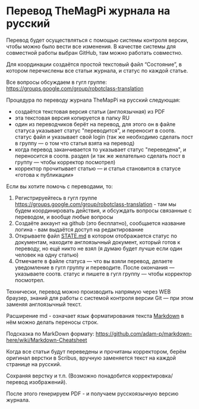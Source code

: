 Перевод  TheMagPi журнала на русский
====================================

Перевод будет осуществляться с помощью системы контроля версии, 
чтобы можно было вести все изменения. 
В качестве системы для совместной работы выбран GitHub, там можно работать совместно.

Для координации создаётся простой текстовый файл “Состояние”, в котором перечислены все статьи журнала, и статус по каждой статье. 

Все вопросы обсуждаем в гугл группе: https://groups.google.com/group/robotclass-translation

Процедура по переводу журнала TheMapPi на русский следующая:

* создаётся текстовая версия статьи (англоязычная) из PDF
* эта текстовая версия копируется в папку RU
* один из переводчиков берёт на перевод, для этого он в файле статуса указывает статус "переводится", 
и переносит в соотв. статус файл и указывает свой login (так же необходимо сделать пост в группу — о том что статья взята на перевод)
* когда перевод заканчивается то указывает статус "переведена", и переносится в соотв. раздел (и так же желательно сделать пост в группу — чтобы корректор посмотрел)
* корректор прочитывает статью — и статья становится в статусе «готова к публикации»

Если вы хотите помочь с переводами, то:

1. Регистрируейтесь в гугл группе https://groups.google.com/group/robotclass-translation - там мы будем координировать действия, и обсуждать вопросы связанные с переводом, и вообще любые вопросы
2. Создаёте аккаунт на github (это бесплатно), сообщается название логина - вам выдаётся доступ на редактирование
3. Открываете файл [STATE.md](https://github.com/robotclass/magpi-issue10-texts/blob/master/STATE.md) в котором отображается статус по документам, 
находите англоязычный документ, который готов к переводу, но ещё никто не взял (я думаю будет лучше если один человек на одну статью)
4. Отмечаете в файле статуса — что вы взяли перевод, делаете уведомление в гугл группу и переводите. После окончания — указываете соотв. статус и пишете в гугл группу — чтобы корректор посмотрел.

Технически, перевод можно производить напрямую через WEB браузер, знаний для работы с системой контроля версии Git — при этом заменяя англоязычный текст.

Расширение md - означает язык форматирования текста [Markdown](http://scadahacker.com/library/Documents/Cheat_Sheets/HTML%20-%20Markdown.pdf "Краткий справочник по синаксису Markdown") в нём можно делать переносы строк.

Подсказка по MarkDown формату:
https://github.com/adam-p/markdown-here/wiki/Markdown-Cheatsheet

Когда все статьи будут переведены и прочитаны корректором, берём оригинал верстки в Scribus, 
вручную заменяется текст на каждой странице на русский. 

Сохраняя верстку и т.п. (Возможно понадобится корректировка/перевод изображений).

После этого генерируем PDF - и получаем русскоязычную версию журнала.

